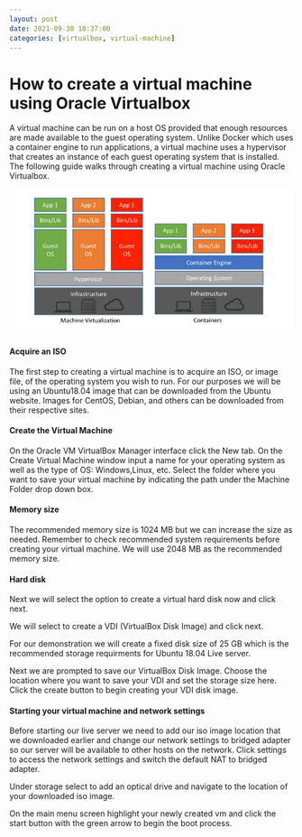 ```yaml
---
layout: post
date: 2021-09-30 10:37:00
categories: [virtualbox, virtual-machine]
---
```


<h1>How to create a virtual machine using Oracle Virtualbox</h1>

A virtual machine can be run on a host OS provided that enough resources are made available to the guest operating
system.  Unlike Docker which uses a container engine to run applications, a virtual machine uses a hypervisor that 
creates an instance of each guest operating system that is installed.  The following guide walks through creating a
virtual machine using Oracle Virtualbox.

<img src="../assets/img/dockervsVM.PNG">

<h4>Acquire an ISO</h4>

The first step to creating a virtual machine is to acquire an ISO, or image file, of the operating system you wish to
run.  For our purposes we will be using an Ubuntu18.04 image that can be downloaded from the Ubuntu website.  Images
for CentOS, Debian, and others can be downloaded from their respective sites.

<h4>Create the Virtual Machine</h4>

On the Oracle VM VirtualBox Manager interface click the New tab.
On the Create Virtual Machine window input a name for your operating system as well as the type of OS: Windows,Linux, etc.
Select the folder where you want to save your virtual machine by indicating the path under the Machine Folder drop down box.

<h4>Memory size</h4>

The recommended memory size is 1024 MB but we can increase the size as needed.  Remember to check recommended system
requirements before creating your virtual machine.  We will use 2048 MB as the recommended memory size.

<h4>Hard disk</h4>

Next we will select the option to create a virtual hard disk now and click next.

We will select to create a VDI (VirtualBox Disk Image) and click next.

For our demonstration we will create a fixed disk size of 25 GB which is the recommended storage requirments for 
Ubuntu 18.04 Live server.

Next we are prompted to save our VirtualBox Disk Image.  Choose the location where you want to save your VDI and 
set the storage size here.  Click the create button to begin creating your VDI disk image.

<h4>Starting your virtual machine and network settings</h4>

Before starting our live server we need to add our iso image location that we downloaded earlier and change our 
network settings to bridged adapter so our server will be available to other hosts on the network.  Click settings 
to access the network settings and switch the default NAT to bridged adapter.

Under storage select to add an optical drive and navigate to the location of your downloaded iso image.

On the main menu screen highlight your newly created vm and click the start button with the green arrow to begin the
boot process.
